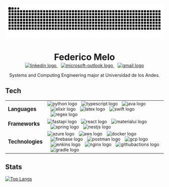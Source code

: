 <img src="https://raw.githubusercontent.com/fedemelo/fedemelo/output/snake.svg" alt="Snake animation" />

<div align="center">
  <h1 style="border-bottom: none;">Federico Melo</h1>
  <div align="center" style="margin-top: -18px;">
    <a href="https://www.linkedin.com/in/federico-melo/" target="_blank" style="margin-right: 10px;">
      <img src="https://raw.githubusercontent.com/maurodesouza/profile-readme-generator/master/src/assets/icons/social/linkedin/default.svg" width="37" height="25" alt="linkedin logo" />
    </a>
    <a href="mailto:f.melo@uniandes.edu.co" style="margin-right: 10px;">
      <img src="https://raw.githubusercontent.com/maurodesouza/profile-readme-generator/master/src/assets/icons/social/microsoft-outlook/default.svg" width="37" height="25" alt="microsoft-outlook logo" />
    </a>
    <a href="mailto:federicomelobarrero@gmail.com">
      <img src="https://raw.githubusercontent.com/maurodesouza/profile-readme-generator/master/src/assets/icons/social/gmail/default.svg" width="37" height="25" alt="gmail logo" />
    </a>
  </div>
  <p >Systems and Computing Engineering major at Universidad de los Andes.</p>
</div>

## Tech
<table style="border-collapse: collapse; border: none;">
  <tr>
    <td style="font-size: 1.2em; border: none;"><strong>Languages</strong></td>
    <td style="border: none;">
      <img src="https://skillicons.dev/icons?i=py" height="40" alt="python logo" />
      <img src="https://skillicons.dev/icons?i=ts" height="40" alt="typescript logo" style="margin-left: 10px;" />
      <img src="https://skillicons.dev/icons?i=java" height="40" alt="java logo" style="margin-left: 10px;" />
      <img src="https://skillicons.dev/icons?i=elixir" height="40" alt="elixir logo" style="margin-left: 10px;" />
      <img src="https://skillicons.dev/icons?i=latex" height="40" alt="latex logo" style="margin-left: 10px;" />
      <img src="https://skillicons.dev/icons?i=swift" height="40" alt="swift logo" style="margin-left: 10px;" />
      <img src="https://skillicons.dev/icons?i=regex" height="40" alt="regex logo" style="margin-left: 10px;" />
    </td>
  </tr>
  <tr>
    <td style="font-size: 1.2em; border: none;"><strong>Frameworks</strong></td>
    <td style="border: none;">
      <img src="https://skillicons.dev/icons?i=fastapi" height="40" alt="fastapi logo" />
      <img src="https://skillicons.dev/icons?i=react" height="40" alt="react logo" style="margin-left: 10px;" />
      <img src="https://skillicons.dev/icons?i=materialui" height="40" alt="materialui logo" style="margin-left: 10px;" />
      <img src="https://skillicons.dev/icons?i=spring" height="40" alt="spring logo" style="margin-left: 10px;" />
      <img src="https://skillicons.dev/icons?i=nestjs" height="40" alt="nestjs logo" style="margin-left: 10px;" />
    </td>
  </tr>
  <tr>
    <td style="font-size: 1.2em; border: none;"><strong>Technologies</strong></td>
    <td style="border: none;">
      <img src="https://skillicons.dev/icons?i=azure" height="40" alt="azure logo" />
      <img src="https://skillicons.dev/icons?i=aws" height="40" alt="aws logo" style="margin-left: 10px;" />
      <img src="https://skillicons.dev/icons?i=docker" height="40" alt="docker logo" style="margin-left: 10px;" />
      <img src="https://skillicons.dev/icons?i=firebase" height="40" alt="firebase logo" style="margin-left: 10px;" />
      <img src="https://skillicons.dev/icons?i=postman" height="40" alt="postman logo" style="margin-left: 10px;" />
      <img src="https://skillicons.dev/icons?i=gcp" height="40" alt="gcp logo" style="margin-left: 10px;" />
      <img src="https://skillicons.dev/icons?i=jenkins" height="40" alt="jenkins logo" style="margin-left: 10px;" />
      <img src="https://skillicons.dev/icons?i=nginx" height="40" alt="nginx logo" style="margin-left: 10px;" />
      <img src="https://skillicons.dev/icons?i=githubactions" height="40" alt="githubactions logo" style="margin-left: 10px;" />
      <img src="https://skillicons.dev/icons?i=gradle" height="40" alt="gradle logo" style="margin-left: 10px;" />
    </td>
  </tr>
</table>



## Stats

[![Top Langs](https://github-readme-stats.vercel.app/api/top-langs/?username=fedemelo&layout=pie&theme=vue-dark)](https://github.com/anuraghazra/github-readme-stats)